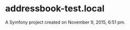addressbook-test.local
======================

A Symfony project created on November 9, 2015, 6:51 pm.
